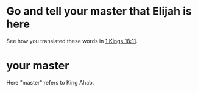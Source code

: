 # Go and tell your master that Elijah is here

See how you translated these words in [1 Kings 18:11](../18/11.md).

# your master

Here "master" refers to King Ahab.

